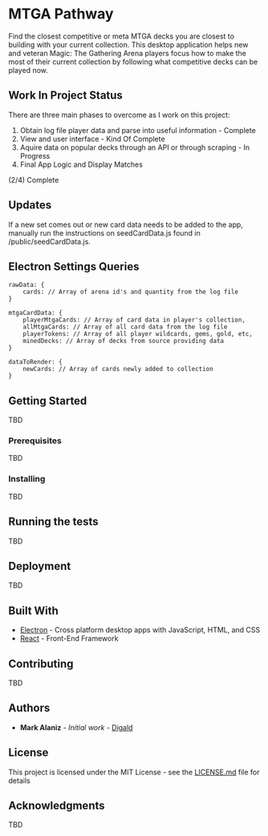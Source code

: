 # MTGA Pathway

Find the closest competitive or meta MTGA decks you are closest to building with your current collection. This desktop application helps new and veteran Magic: The Gathering Arena players focus how to make the most of their current collection by following what competitive decks can be played now.

## Work In Project Status
There are three main phases to overcome as I work on this project:

1) Obtain log file player data and parse into useful information - Complete
2) View and user interface - Kind Of Complete
3) Aquire data on popular decks through an API or through scraping - In Progress
4) Final App Logic and Display Matches

(2/4) Complete

## Updates

If a new set comes out or new card data needs to be added to the app, manually run the instructions on seedCardData.js found in /public/seedCardData.js.

## Electron Settings Queries
```
rawData: {
    cards: // Array of arena id's and quantity from the log file
}

mtgaCardData: {
    playerMtgaCards: // Array of card data in player's collection,
    allMtgaCards: // Array of all card data from the log file
    playerTokens: // Array of all player wildcards, gems, gold, etc,
    minedDecks: // Array of decks from source providing data
}

dataToRender: {
    newCards: // Array of cards newly added to collection
}
```

## Getting Started

TBD

### Prerequisites

TBD

### Installing

TBD

## Running the tests

TBD

## Deployment

TBD

## Built With

* [Electron](https://electronjs.org/docs) - Cross platform desktop apps with JavaScript, HTML, and CSS
* [React](https://reactjs.org/docs/getting-started.html) - Front-End Framework

## Contributing

TBD

## Authors

* **Mark Alaniz** - *Initial work* - [Digald](https://github.com/Digald)

## License

This project is licensed under the MIT License - see the [LICENSE.md](LICENSE.md) file for details

## Acknowledgments

TBD
